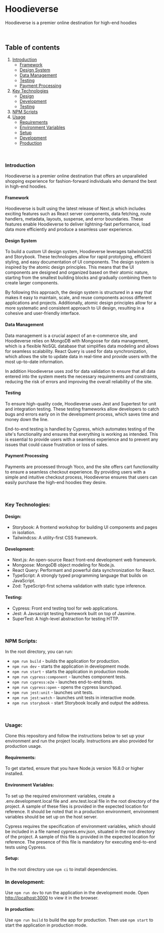 # Hoodieverse

Hoodieverse is a premier online destination for high-end hoodies

<br />

## Table of contents

1. [Introduction](#introduction)
   - [Framework](#framework)
   - [Design System](#design-system)
   - [Data Management](#data-management)  
   - [Testing](#testing)
   - [Payment Processing](#payment-processing)
2. [Key Technologies](#key-technologies)
   - [Design](#design)
   - [Development](#development)
   - [Testing](#testing)      
3. [NPM Scripts](#npm-scripts)  
4. [Usage](#usage)
   - [Requirements](#requirements)
   - [Environment Variables](#environment-variables)
   - [Setup](#setup)
   - [Development](#in-development)
   - [Production](#in-production)

<br />

### Introduction
Hoodieverse is a premier online destination that offers an unparalleled shopping experience for fashion-forward individuals who demand the best in high-end hoodies.

#### Framework
Hoodieverse is built using the latest release of Next.js which includes exciting features such as React server components, data fetching, route handlers, metadata, layouts, suspense, and error boundaries. These features enable Hoodieverse to deliver lightning-fast performance, load data more efficiently and produce a seamless user experience. 

#### Design System
To build a custom UI design system, Hoodieverse leverages tailwindCSS and Storybook. These technologies allow for rapid prototyping, efficient styling, and easy documentation of UI components. The design system is inspired by the atomic design principles. This means that the UI components are designed and organized based on their atomic nature, starting from the smallest building blocks and gradually combining them to create larger components. 

By following this approach, the design system is structured in a way that makes it easy to maintain, scale, and reuse components across different applications and projects. Additionally, atomic design principles allow for a more systematic and consistent approach to UI design, resulting in a cohesive and user-friendly interface.

#### Data Management
Data management is a crucial aspect of an e-commerce site, and Hoodieverse relies on MongoDB with Mongoose for data management, which is a flexible NoSQL database that simplifies data modeling and allows for seamless scalability. React Query is used for data synchronization, which allows the site to update data in real-time and provide users with the most up-to-date information. 

In addition Hoodieverse uses zod for data validation to ensure that all data entered into the system meets the necessary requirements and constraints, reducing the risk of errors and improving the overall reliability of the site.

#### Testing
To ensure high-quality code, Hoodieverse uses Jest and Supertest for unit and integration testing. These testing frameworks allow developers to catch bugs and errors early on in the development process, which saves time and money down the line.

End-to-end testing is handled by Cypress, which automates testing of the site's functionality and ensures that everything is working as intended. This is essential to provide users with a seamless experience and to prevent any issues that could cause frustration or loss of sales.

#### Payment Processing
Payments are processed through Yoco, and the site offers cart functionality to ensure a seamless checkout experience. By providing users with a simple and intuitive checkout process, Hoodieverse ensures that users can easily purchase the high-end hoodies they desire.

<br />

### Key Technologies:

#### Design:
- Storybook: A frontend workshop for building UI components and pages in isolation.
- Tailwindcss: A utility-first CSS framework.

#### Development:
- Next.js: An open-source React front-end development web framework.
- Mongoose: MongoDB object modeling for Node.js.
- React Query: Performant and powerful data synchronization for React.
- TypeScript: A strongly typed programming language that builds on JavaScript.
- Zod: TypeScript-first schema validation with static type inference.

#### Testing:
- Cypress: Front end testing tool for web applications.
- Jest: A Javsacript testing framework built on top of Jasmine.
- SuperTest: A high-level abstraction for testing HTTP.

<br />

### NPM Scripts:

In the root directory, you can run:

- `npm run build` - builds the application for production.
- `npm run dev` - starts the application in development mode.
- `npm run start` - starts the application in production mode.
- `npm run cypress:component` - launches component tests.
- `npm run cypress:e2e` - launches end-to-end tests.
- `npm run cypress:open` - opens the cypress launchpad.
- `npm run jest:unit` - launches unit tests.
- `npm run jest:watch` - launches unit tests in interactive mode.
- `npm run storybook` - start Storybook locally and output the address.

<br/>

### Usage:

Clone this repository and follow the instructions below to set up your environment and run the project locally. Instructions are also provided for production usage.

#### Requirements:
To get started, ensure that you have Node.js version 16.8.0 or higher installed.

#### Environment Variables:
To set up the required environment variables, create a .env.development.local file and .env.test.local file in the root directory of the project. A sample of these files is provided in the expected location for reference. It should be noted that in a production environment, environment variables should be set up on the host server.

Cypress requires the specification of environment variables, which should be included in a file named cypress.env.json, situated in the root directory of the project. A sample of this file is provided in the expected location for reference. The presence of this file is mandatory for executing end-to-end tests using Cypress.

#### Setup:
In the root directory use `npm ci` to install dependencies.

### In development:
Use `npm run dev` to run the application in the development mode. Open [http://localhost:3000](http://localhost:3000) to view it in the browser.

#### In production:
Use `npm run build` to build the app for production. Then use `npm start` to start the application in production mode.

<br />
